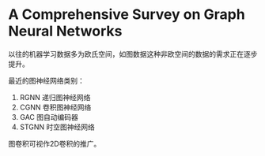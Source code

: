# A Comprehensive Survey on Graph Neural Networks

以往的机器学习数据多为欧氏空间，如图数据这种非欧空间的数据的需求正在逐步提升。

最近的图神经网络类别：

1. RGNN 递归图神经网络
2. CGNN 卷积图神经网络
3. GAC 图自动编码器
4. STGNN 时空图神经网络

图卷积可视作2D卷积的推广。

